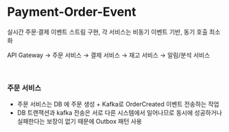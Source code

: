 # Payment-Order-Event
실시간 주문·결제 이벤트 스트림 구현, 각 서비스는 비동기 이벤트 기반, 동기 호출 최소화

API Gateway → 주문 서비스 → 결제 서비스 → 재고 서비스 → 알림/분석 서비스 <p>

<br/>

### 주문 서비스
- 주문 서비스는 DB 에 주문 생성 + Kafka로 OrderCreated 이벤트 전송하는 작업
- DB 트랜잭션과 kafka 전송은 서로 다른 시스템에서 일어나므로 동시에 성공하거나 실패한다는 보장이 없기 때문에 Outbox 패턴 사용
